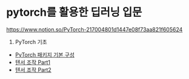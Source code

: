 # pytorch를 활용한 딥러닝 입문 
https://www.notion.so/PyTorch-217004801d1447e08f73aa821f605624

1. PyTorch 기초
  - [PyTorch 패키지 기본 구성]()
  - [텐서 조작 Part1](https://www.notion.so/Part-1-21f76800fef7420cb9d8c55ee20acacd)
  - [텐서 조작 Part2](https://www.notion.so/Part-2-1c11569b49c846f88c5ae2dc3dc9ddbe)


